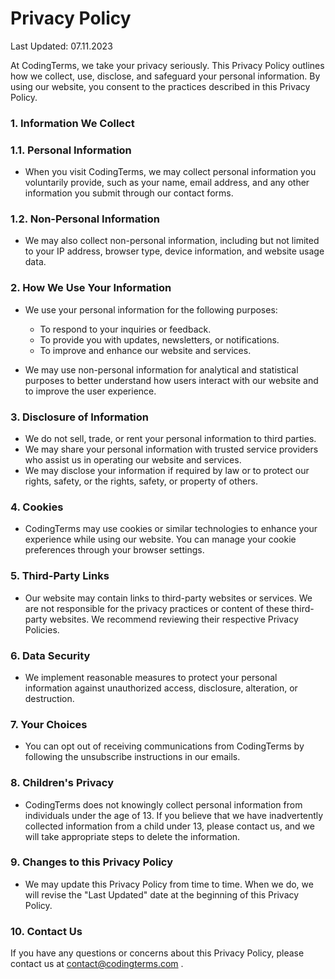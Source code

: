 # **Privacy Policy**

Last Updated: 07.11.2023

At CodingTerms, we take your privacy seriously. This Privacy Policy outlines how we collect, use, disclose, and safeguard your personal information. By using our website, you consent to the practices described in this Privacy Policy.

### **1. Information We Collect**

### **1.1. Personal Information**

- When you visit CodingTerms, we may collect personal information you voluntarily provide, such as your name, email address, and any other information you submit through our contact forms.

### **1.2. Non-Personal Information**

- We may also collect non-personal information, including but not limited to your IP address, browser type, device information, and website usage data.

### **2. How We Use Your Information**

- We use your personal information for the following purposes:

  - To respond to your inquiries or feedback.
  - To provide you with updates, newsletters, or notifications.
  - To improve and enhance our website and services.

- We may use non-personal information for analytical and statistical purposes to better understand how users interact with our website and to improve the user experience.

### **3. Disclosure of Information**

- We do not sell, trade, or rent your personal information to third parties.
- We may share your personal information with trusted service providers who assist us in operating our website and services.
- We may disclose your information if required by law or to protect our rights, safety, or the rights, safety, or property of others.

### **4. Cookies**

- CodingTerms may use cookies or similar technologies to enhance your experience while using our website. You can manage your cookie preferences through your browser settings.

### **5. Third-Party Links**

- Our website may contain links to third-party websites or services. We are not responsible for the privacy practices or content of these third-party websites. We recommend reviewing their respective Privacy Policies.

### **6. Data Security**

- We implement reasonable measures to protect your personal information against unauthorized access, disclosure, alteration, or destruction.

### **7. Your Choices**

- You can opt out of receiving communications from CodingTerms by following the unsubscribe instructions in our emails.

### **8. Children's Privacy**

- CodingTerms does not knowingly collect personal information from individuals under the age of 13. If you believe that we have inadvertently collected information from a child under 13, please contact us, and we will take appropriate steps to delete the information.

### **9. Changes to this Privacy Policy**

- We may update this Privacy Policy from time to time. When we do, we will revise the "Last Updated" date at the beginning of this Privacy Policy.

### **10. Contact Us**

If you have any questions or concerns about this Privacy Policy, please contact us at contact@codingterms.com .
